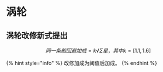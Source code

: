 # 涡轮

## 涡轮改修新式提出

$$
同一条船回避加成=k√Σ星，其中k=[1.1,1.6]
$$

{% hint style="info" %}
改修加成为阈值后加成。
{% endhint %}

